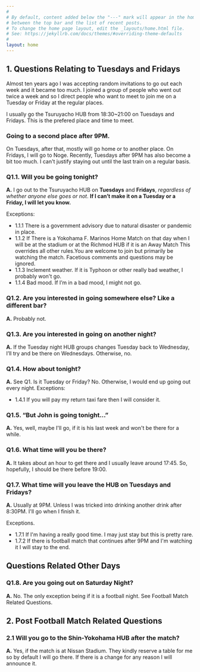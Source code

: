 ```yaml
---
#
# By default, content added below the "---" mark will appear in the home page
# between the top bar and the list of recent posts.
# To change the home page layout, edit the _layouts/home.html file.
# See: https://jekyllrb.com/docs/themes/#overriding-theme-defaults
#
layout: home
---
```


## 1. Questions Relating to Tuesdays and Fridays

Almost ten years ago I was accepting random invitations to go out each week and it became too much. I joined a group of people who went out twice a week and so I direct people who want to meet to join me on a Tuesday or Friday at the regular places.

I usually go the Tsuruyacho HUB from 18:30~21:00 on Tuesdays and Fridays. This is the prefered place and time to meet. 

### Going to a second place after 9PM.

On Tuesdays, after that, mostly will go home or to another place. On Fridays, I will go to Noge. Recently, Tuesdays after 9PM has also become a bit too much. I can't justify staying out until the last train on a regular basis. 

### Q1.1. Will you be going tonight?
**A.** I go out to the Tsuruyacho HUB on **Tuesdays** and **Fridays**, *regardless of whether anyone else goes or not*. **If I can’t make it on a Tuesday or a Friday, I will let you know.**

Exceptions:  
* 1.1.1 There is a government advisory due to natural disaster or pandemic in place.
* 1.1.2 If There is a Yokohama F. Marinos Home Match on that day when I will be at the stadium or at the Richmod HUB if it is an Away Match This overrides all other rules.You are welcome to join but primarily be watching the match. Facetious comments and questions may be ignored.  
* 1.1.3 Inclement weather. If it is Typhoon or other really bad weather, I probably won't go.
* 1.1.4 Bad mood. If I’m in a bad mood, I might not go.

### Q1.2. Are you interested in going somewhere else? Like a different bar?
**A.** Probably not.

### Q1.3. Are you interested in going on another night?
**A.** If the Tuesday night HUB groups changes Tuesday back to Wednesday, I’ll try and be there on Wednesdays. Otherwise, no.

### Q1.4. How about tonight?
**A.** See Q1. Is it Tuesday or Friday? No. Otherwise, I would end up going out every night. 
Exceptions:
* 1.4.1 If you will pay my return taxi fare then I will consider it. 

### Q1.5. “But John is going tonight…”
**A.** Yes, well, maybe I'll go, if it is his last week and won't be there for a while.

### Q1.6. What time will you be there?
**A.** It takes about an hour to get there and I usually leave around 17:45. So, hopefully, I should be there before 19:00.

### Q1.7. What time will you leave the HUB on Tuesdays and Fridays?
**A.** Usually at 9PM. Unless I was tricked into drinking another drink after 8:30PM. I'll go when I finish it.

Exceptions.
* 1.7.1 If I'm having a really good time. I may just stay but this is pretty rare.
* 1.7.2 If there is football match that continues after 9PM and I'm watching it I will stay to the end.

## Questions Related Other Days

### Q1.8. Are you going out on Saturday Night?
**A.** No. The only exception being if it is a football night. See Football Match Related Questions.

## 2. Post Football Match Related Questions

### 2.1 Will you go to the Shin-Yokohama HUB after the match?
**A.** Yes, if the match is at Nissan Stadium. They kindly reserve a table for me so by default I will go there. If there is a change for any reason I will announce it.

